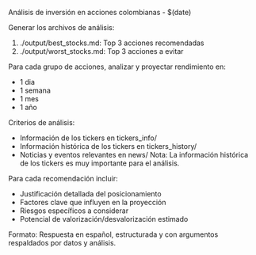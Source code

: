 Análisis de inversión en acciones colombianas - $(date)

Generar los archivos de análisis:

1. ./output/best_stocks.md: Top 3 acciones recomendadas
2. ./output/worst_stocks.md: Top 3 acciones a evitar

Para cada grupo de acciones, analizar y proyectar rendimiento en:

- 1 dia
- 1 semana
- 1 mes
- 1 año

Criterios de análisis:

- Información de los tickers en tickers_info/
- Información histórica de los tickers en tickers_history/
- Noticias y eventos relevantes en news/
  Nota: La información histórica de los tickers es muy importante para el análisis.

Para cada recomendación incluir:

- Justificación detallada del posicionamiento
- Factores clave que influyen en la proyección
- Riesgos específicos a considerar
- Potencial de valorización/desvalorización estimado

Formato: Respuesta en español, estructurada y con argumentos respaldados por datos y análisis.
